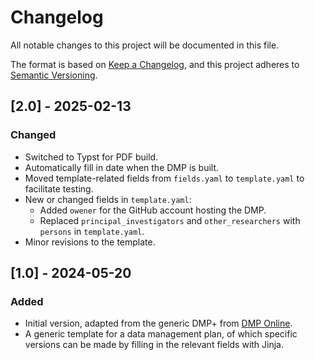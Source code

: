 # Changelog

All notable changes to this project will be documented in this file.

The format is based on [Keep a Changelog](https://keepachangelog.com/en/1.1.0/),
and this project adheres to [Semantic Versioning](https://semver.org/spec/v2.0.0.html).

## [2.0] - 2025-02-13

### Changed

- Switched to Typst for PDF build.
- Automatically fill in date when the DMP is built.
- Moved template-related fields from `fields.yaml` to `template.yaml` to facilitate testing.
- New or changed fields in `template.yaml`:
    - Added `owener` for the GitHub account hosting the DMP.
    - Replaced `principal_investigators` and `other_researchers`
      with `persons` in `template.yaml`.
- Minor revisions to the template.

## [1.0] - 2024-05-20

### Added

- Initial version, adapted from the generic DMP+ from [DMP Online](https://dmponline.be).
- A generic template for a data management plan, of which specific versions can be made
  by filling in the relevant fields with Jinja.

